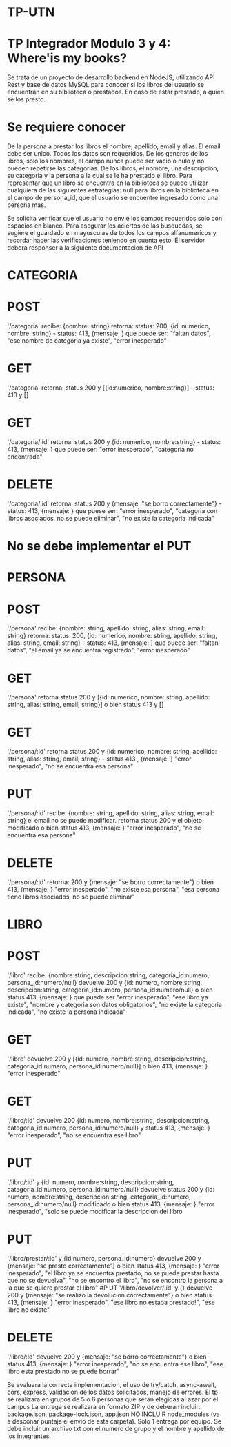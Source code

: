 # TP-UTN
# TP Integrador Modulo 3 y 4: Where'is my books?
Se trata de un proyecto de desarrollo backend en NodeJS, utilizando API Rest y base de datos MySQL para conocer si los libros del usuario se encuentran en su biblioteca o prestados. En caso de estar prestado, a quien se los presto.

# Se requiere conocer

De la persona a prestar los libros el nombre, apellido, email y alias. El email debe ser unico. Todos los datos son requeridos.
De los generos de los libros, solo los nombres, el campo nunca puede ser vacio o nulo y no pueden repetirse las categorias.
De los libros, el nombre, una descripcion, su categoria y la persona a la cual se le ha prestado el libro. Para representar que un libro se encuentra en la biblioteca se puede utilizar cualquiera de las siguientes estrategias: null para libros en la biblioteca en el campo de persona_id, que el usuario se encuentre ingresado como una persona mas.

Se solicita verificar que el usuario no envie los campos requeridos solo con espacios en blanco.
Para asegurar los aciertos de las busquedas, se sugiere el guardado en mayusculas de todos los campos alfanumericos y recordar hacer las verificaciones teniendo en cuenta esto.
El servidor debera responser a la siguiente documentacion de API

# CATEGORIA

# POST
'/categoria' recibe: {nombre: string} retorna: status: 200, {id: numerico, nombre: string} - status: 413, {mensaje: <descripcion del error>} que puede ser: "faltan datos", "ese nombre de categoria ya existe", "error inesperado"
# GET
'/categoria' retorna: status 200  y [{id:numerico, nombre:string}]  - status: 413 y []
# GET
'/categoria/:id' retorna: status 200 y {id: numerico, nombre:string} - status: 413, {mensaje: <descripcion del error>} que puede ser: "error inesperado", "categoria no encontrada"
# DELETE
'/categoria/:id' retorna: status 200 y {mensaje: "se borro correctamente"} - status: 413, {mensaje: <descripcion del error>} que puese ser: "error inesperado", "categoria con libros asociados, no se puede eliminar", "no existe la categoria indicada"
# No se debe implementar el PUT

# PERSONA

# POST
'/persona' recibe: {nombre: string, apellido: string, alias: string, email: string} retorna: status: 200, {id: numerico, nombre: string, apellido: string, alias: string, email: string} - status: 413, {mensaje: <descripcion del error>} que puede ser: "faltan datos", "el email ya se encuentra registrado", "error inesperado"
# GET
'/persona' retorna status 200 y [{id: numerico, nombre: string, apellido: string, alias: string, email; string}] o bien status 413 y []
# GET
'/persona/:id' retorna status 200 y {id: numerico, nombre: string, apellido: string, alias: string, email; string} - status 413 , {mensaje: <descripcion del error>} "error inesperado", "no se encuentra esa persona"
# PUT
'/persona/:id' recibe: {nombre: string, apellido: string, alias: string, email: string} el email no se puede modificar. retorna status 200 y el objeto modificado o bien status 413, {mensaje: <descripcion del error>} "error inesperado", "no se encuentra esa persona"
# DELETE
'/persona/:id' retorna: 200 y {mensaje: "se borro correctamente"} o bien 413, {mensaje: <descripcion del error>} "error inesperado", "no existe esa persona", "esa persona tiene libros asociados, no se puede eliminar"

# LIBRO

# POST
'/libro' recibe: {nombre:string, descripcion:string, categoria_id:numero, persona_id:numero/null} devuelve 200 y {id: numero, nombre:string, descripcion:string, categoria_id:numero, persona_id:numero/null} o bien status 413,  {mensaje: <descripcion del error>} que puede ser "error inesperado", "ese libro ya existe", "nombre y categoria son datos obligatorios", "no existe la categoria indicada", "no existe la persona indicada"
# GET
'/libro' devuelve 200 y [{id: numero, nombre:string, descripcion:string, categoria_id:numero, persona_id:numero/null}] o bien 413, {mensaje: <descripcion del error>} "error inesperado"
# GET
'/libro/:id' devuelve 200 {id: numero, nombre:string, descripcion:string, categoria_id:numero, persona_id:numero/null} y status 413, {mensaje: <descripcion del error>} "error inesperado", "no se encuentra ese libro"
# PUT
'/libro/:id' y {id: numero, nombre:string, descripcion:string, categoria_id:numero, persona_id:numero/null} devuelve status 200 y {id: numero, nombre:string, descripcion:string, categoria_id:numero, persona_id:numero/null} modificado o bien status 413, {mensaje: <descripcion del error>} "error inesperado",  "solo se puede modificar la descripcion del libro
# PUT
'/libro/prestar/:id' y {id:numero, persona_id:numero} devuelve 200 y {mensaje: "se presto correctamente"} o bien status 413, {mensaje: <descripcion del error>} "error inesperado", "el libro ya se encuentra prestado, no se puede prestar hasta que no se devuelva", "no se encontro el libro", "no se encontro la persona a la que se quiere prestar el libro"
#P UT
'/libro/devolver/:id' y {} devuelve 200 y {mensaje: "se realizo la devolucion correctamente"} o bien status 413, {mensaje: <descripcion del error>} "error inesperado", "ese libro no estaba prestado!", "ese libro no existe"
# DELETE
'/libro/:id' devuelve 200 y {mensaje: "se borro correctamente"}  o bien status 413, {mensaje: <descripcion del error>} "error inesperado", "no se encuentra ese libro", "ese libro esta prestado no se puede borrar"

Se evaluara la correcta implementacion, el uso de try/catch, async-await, cors, express, validacion de los datos solicitados, manejo de errores.
El tp se realizara en grupos de 5 o 6 personas que seran elegidas al azar por el campus
La entrega se realizara en formato ZIP y de deberan incluir: package.json, package-lock.json, app.json NO INCLUIR node_modules (va a desconar puntaje el envio de esta carpeta).
Solo 1 entrega por equipo. Se debe incluir un archivo txt con el numero de grupo y el nombre y apellido de los integrantes.
